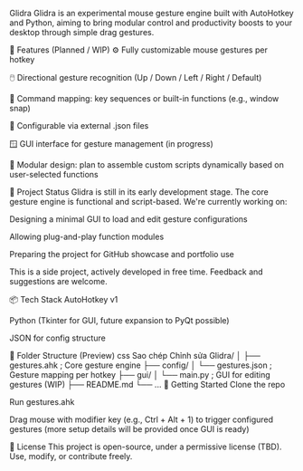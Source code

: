 Glidra
Glidra is an experimental mouse gesture engine built with AutoHotkey and Python, aiming to bring modular control and productivity boosts to your desktop through simple drag gestures.

🔧 Features (Planned / WIP)
⚙️ Fully customizable mouse gestures per hotkey

🖱️ Directional gesture recognition (Up / Down / Left / Right / Default)

🧠 Command mapping: key sequences or built-in functions (e.g., window snap)

📁 Configurable via external .json files

🪟 GUI interface for gesture management (in progress)

🧩 Modular design: plan to assemble custom scripts dynamically based on user-selected functions

📌 Project Status
Glidra is still in its early development stage. The core gesture engine is functional and script-based.
We're currently working on:

Designing a minimal GUI to load and edit gesture configurations

Allowing plug-and-play function modules

Preparing the project for GitHub showcase and portfolio use

This is a side project, actively developed in free time. Feedback and suggestions are welcome.

📦 Tech Stack
AutoHotkey v1

Python (Tkinter for GUI, future expansion to PyQt possible)

JSON for config structure

📁 Folder Structure (Preview)
css
Sao chép
Chỉnh sửa
Glidra/
│
├── gestures.ahk            ; Core gesture engine
├── config/
│   └── gestures.json       ; Gesture mapping per hotkey
├── gui/
│   └── main.py             ; GUI for editing gestures (WIP)
├── README.md
└── ...
🚀 Getting Started
Clone the repo

Run gestures.ahk

Drag mouse with modifier key (e.g., Ctrl + Alt + 1) to trigger configured gestures
(more setup details will be provided once GUI is ready)

📄 License
This project is open-source, under a permissive license (TBD). Use, modify, or contribute freely.
